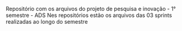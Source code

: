 Repositório com os arquivos do projeto de pesquisa e inovação - 1° semestre - ADS
Nes repositórios estão os arquivos das 03 sprints realizadas ao longo do semestre
